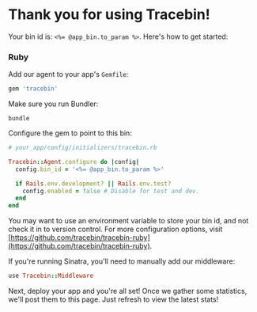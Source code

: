 # Thank you for using Tracebin!

Your bin id is: `<%= @app_bin.to_param %>`. Here's how to get started:

### Ruby

Add our agent to your app's `Gemfile`:

```ruby
gem 'tracebin'
```

Make sure you run Bundler:

```
bundle
```

Configure the gem to point to this bin:

```ruby
# your_app/config/initializers/tracebin.rb

Tracebin::Agent.configure do |config|
  config.bin_id = '<%= @app_bin.to_param %>'

  if Rails.env.development? || Rails.env.test?
    config.enabled = false # Disable for test and dev.
  end
end
```

You may want to use an environment variable to store your bin id, and not check it in to version control. For more configuration options, visit [https://github.com/tracebin/tracebin-ruby](https://github.com/tracebin/tracebin-ruby).

If you're running Sinatra, you'll need to manually add our middleware:

```ruby
use Tracebin::Middleware
```

Next, deploy your app and you're all set! Once we gather some statistics, we'll post them to this page. Just refresh to view the latest stats!
